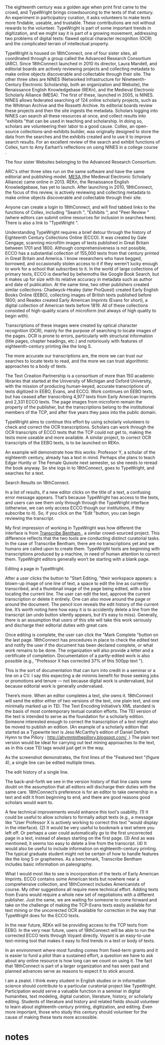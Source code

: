 
The eighteenth century was a golden age when print first came to the crowd, and TypeWright brings crowdsourcing to the texts of that century. An experiment in participatory curation, it asks volunteers to make texts more findable, useable, and trustable. These contributions are not without rewards to the volunteer. TypeWright is part of some important trends in digitization, and we might say it is part of a growing movement, addressing two problems of digital texts: flawed optical character recognition (OCR) and the complicated terrain of intellectual property. 

TypeWright is housed on 18thConnect, one of four sister sites, all coordinated through a group called the Advanced Research Consortium (ARC). Since 18thConnect launched in 2010 its director, Laura Mandell, and editorial boards are actively reviewing projects and collecting metadata to make online objects discoverable and collectable through their site. The other three sites are NINES (Networked Infrastructure for Nineteenth-Century Electronic Scholarship, both an organization and Website), the Renaissance English Knowledgebase (REKn), and the Medieval Electronic Scholarly Alliance (MESA). The first of these, launched in 2005, is NINES. NINES allows federated searching of 124 online scholarly projects, such as the Whitman Archive and the Rossetti Archive. Its editorial boards review these projects and then the site ingests the metadata. Scholars logging into NINES can search all these resources at once, and collect results into "exhibits "that can be used in teaching and scholarship. In doing so, scholars are volunteering their labor to a good cause. Collex, an open-source collections-and-exhibits builder, was originally designed to store the data from the searches and the exhibits created and to use it to improve search results. For an excellent review of the search and exhibit functions of Collex, turn to Amy Earhart’s reflections on using NINES in a college course . 


The four sister Websites belonging to the Advanced Research Consortium. 


ARC's other three sites run on the same software and have the same editorial and publishing model. [MESA ](http://www.mesa-medieval.org/)(the Medieval Electronic Scholarly Alliance) came online in 2013. REKn, the Renaissance English Knowledgebase, has yet to launch. After launching in 2010, 18thConnect, the focus of this review, is actively reviewing and collecting metadata to make online objects discoverable and collectable through their site. 

Anyone can create a login to 18thConnect, and will find tabbed links to the functions of Collex, including "Search ", "Exhibits ", and "Peer Review "(where editors can submit online resources for inclusion in searches here). There is also a link to "TypeWright ". 

Understanding TypeWright requires a brief detour through the history of Eighteenth Century Collections Online (ECCO). It was created by Gale Cengage, scanning microfilm images of texts published in Great Britain between 1701 and 1800. Although comprehensiveness is not possible, ECCO has a substantial collection of 155,000 texts from that century printed in Great Britain and America. I know researchers who have begged, borrowed, and occasionally stolen access to it if they weren’t lucky enough to work for a school that subscribes to it. In the world of large collections of primary texts, ECCO is dwarfed by behemoths like Google Book Search, but it makes up for size with its relative accuracy in metadata such as author and date of publication. At the same time, two other publishers created similar collections: Chadwyck-Healey (later ProQuest) created Early English Books Online (EEBO), collecting images of British texts published before 1800; and Readex created Early American Imprints (Evans for short), a digital collection of American texts before 1819. All of these collections consisted of high-quality scans of microform (not always of high quality to begin with). 

Transcriptions of these images were created by optical character recognition (OCR), mainly for the purpose of searching to locate images of the pages. OCR is prone to errors, particularly with structural information (title pages, chapter headings, etc.) and notoriously with features of eighteenth-century printing like the long S. 

The more accurate our transcriptions are, the more we can trust our searches to locate texts to read, and the more we can trust algorithmic approaches to a body of texts. 

The Text Creation Partnership is a consortium of more than 150 academic libraries that started at the University of Michigan and Oxford University, with the mission of producing human-keyed, accurate transcriptions of texts digitized in EEBO, Evans, and ECCO. Work continues on EEBO texts, but has ceased after transcribing 4,977 texts from Early American Imprints and 2,331 ECCO texts. The page images from microform remain the property of the publisher, but the transcriptions belong to the institutional members of the TCP, and after five years they pass into the public domain. 

TypeWright aims to continue this effort by using scholarly volunteers to check and correct the OCR transcriptions. Scholars can work through the OCR transcripts of ECCO texts that the TCP could not get to, making the texts more useable and more available. A similar project, to correct OCR transcripts of the EEBO texts, is to be launched on REKn. 

An example will demonstrate how this works: Professor Y, a scholar of the eighteenth century, already has a text in mind. Perhaps she plans to teach Edgar Huntly or The Female Quixote next semester, so she needs to reread the book anyway. So she logs in to 18thConnect, goes to TypeWright, and searches for a text. 


Search Results on 18thConnect. 


In a list of results, if a new editor clicks on the title of a text, a confusing error message appears. That’s because TypeWright has access to the texts, and users can see them only through through the TypeWright interface (otherwise, we can only access ECCO though our institutions, if they subscribe to it). So, if you click on the "Edit "button, you can begin reviewing the transcript. 

My first impression of working in TypeWright was how different the interface is from [Transcribe Bentham ](http://blogs.ucl.ac.uk/transcribe-bentham/), a similar crowd-sourced project. This difference reflects that the two tools are conducting distinct curatorial tasks. In the case of Transcribe Bentham, there are no transcriptions yet and we humans are called upon to create them. TypeWright texts are beginning with transcriptions produced by a machine, in need of human attention to correct them. TypeWright editors generally won’t be starting with a blank page. 


Editing a page in TypeWright. 


After a user clicks the button to "Start Editing, "their workspace appears: a blown-up image of one line of text, a space to edit the line as currently transcribed, and a thumbnail image of the page being edited, with a box locating the current line. The user can edit the text, approve the current transcription or delete it entirely. One can also move around the page or around the document. The pencil icon reveals the edit history of the current line. It’s worth noting here how easy it is to accidently delete a line from the transcript (an undo button silently appears, but it’s easy to miss). Generally, there is an assumption that users of this site will take this work seriously and discharge their editorial duties with great care. 

Once editing is complete, the user can click the "Mark Complete "button on the last page. 18thConnect has procedures in place to check the edited text and notify the user if the document has been declared complete, or what work remains to be done. The organization will also provide a letter and a certificate of completion. Documentation of a partly-edited work is also possible (e.g., "Professor X has corrected 37% of this 500pp text "). 

This is the sort of documentation that can turn into credit in a seminar or a line on a CV. I say this expecting a de minimis benefit for those seeking jobs or promotions and tenure — not because digital work is undervalued, but because editorial work is generally undervalued. 

There’s more. When an editor completes a text, she owns it. 18thConnect will send the editor either of two versions of the text, one plain text, and one minimally marked up in TEI. The Text Encoding Initiative’s XML standard is the basis of most contemporary textual curation efforts. The TEI version of the text is intended to serve as the foundation for a scholarly edition. Someone interested enough to correct the transcription of a text might also be moved to publish an edition. (An example of a scholarly edition that started as a Typewrite text is Jess McCarthy’s edition of Daniel Defoe’s Hymn to the Pillory : [http://ahymntothepillory.blogspot.com/ ](http://ahymntothepillory.blogspot.com/).) The plain text version would be ideal for carrying out text mining approaches to the text, as in this case TEI tags would just get in the way. 

As the screenshot demonstrates, the first lines of the "Featured text "(figure 4), a single line can be edited multiple times. 


The edit history of a single line. 


The back-and-forth we see in the version history of that line casts some doubt on the assumption that all editors will discharge their duties with the same care. 18thConnect’s preference is for an editor to take ownership in a text and edit it from beginning to end, and there are good reasons good scholars would want to. 

A few technical improvements would enhance this tool's usability. (1) It could be useful to allow scholars to formally adopt texts (e.g., a message like "User Professor X is actively working to correct this text "would display in the interface). (2) It would be very useful to bookmark a text where you left off. Or perhaps a user could automatically go to the first uncorrected page in a text, instead of always starting on the first page. (3) And as was mentioned, it seems too easy to delete a line from the transcript. (4) It would also be useful to include information on eighteenth-century printing. The typical graduate student might not be certain of how to handle features like the long S or graphemes. As a benchmark, Transcribe Bentham includes basic information on paleography. 

What I would most like to see is incorporation of the texts of Early American Imprints. ECCO contains some American texts but nowhere near a comprehensive collection, and 18thConnect includes Americanists of course. My other suggestions all require mere technical effort. Adding texts from Evans would require a whole new set of negotiations with a different publisher. Just the same, we are waiting for someone to come forward and take on the challenge of making the TCP-Evans texts easily available for text mining or the uncorrected OCR available for correction in the way that TypeWright does for the ECCO texts. 

In the near future, REKn will be providing access to the TCP texts from EEBO. In the very near future, users of 18thConnect will be able to run the corrected ECCO texts through Voyant directly. Voyant is an easy-to-use text-mining tool that makes it easy to find trends in a text or body of texts. 

In an environment where most funding comes from fixed-term grants and it is easier to fund a pilot than a sustained effort, a question we have to ask about any online resource is how long can we count on using it. The fact that 18thConnect is part of a larger organization and has seen past and planned advances serve as reasons to expect it to stick around. 

I am a zealot. I think every student in English studies or in information science should contribute to a particular curatorial project like TypeWright. Participation would serve a valuable function in a seminar in digital humanities, text modeling, digital curation, literature, history, or scholarly editing. Students of literature and history and related fields should volunteer to learn about eighteenth-century printing, digitization, and editing. Even more important, those who study this century should volunteer for the cause of making these texts more accessible. 


# notes
